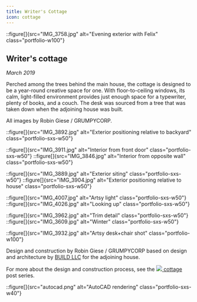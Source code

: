 ```yaml
---
title: Writer's Cottage
icon: cottage
---
```


<!-- Opener -->

::figure[]{src="IMG_3758.jpg" alt="Evening exterior with Felix" class="portfolio-w100"}

<!-- Intro -->

<div class="portfolio-sxs-container">
  <div class="portfolio-sxs-w50">

## Writer's cottage

  <div class="accent-mono">

_March 2019_

Perched among the trees behind the main house, the cottage is designed to be a year-round creative space for one.
With floor-to-ceiling windows, its calm, light-filled environment provides just enough space for a typewriter, plenty of books, and a couch.
The desk was sourced from a tree that was taken down when the adjoining house was built.

All images by Robin Giese / GRUMPYCORP.

  </div>
  </div>

::figure[]{src="IMG_3892.jpg" alt="Exterior positioning relative to backyard" class="portfolio-sxs-w50"}

</div>

<!-- Interior shots -->

<div class="portfolio-sxs-container">

::figure[]{src="IMG_3911.jpg" alt="Interior from front door" class="portfolio-sxs-w50"}
::figure[]{src="IMG_3846.jpg" alt="Interior from opposite wall" class="portfolio-sxs-w50"}

::figure[]{src="IMG_3889.jpg" alt="Exterior siting" class="portfolio-sxs-w50"}
::figure[]{src="IMG_3904.jpg" alt="Exterior positioning relative to house" class="portfolio-sxs-w50"}

::figure[]{src="IMG_4007.jpg" alt="Artsy light" class="portfolio-sxs-w50"}
::figure[]{src="IMG_4026.jpg" alt="Looking up" class="portfolio-sxs-w50"}

::figure[]{src="IMG_3962.jpg" alt="Trim detail" class="portfolio-sxs-w50"}
::figure[]{src="IMG_3609.jpg" alt="Winter" class="portfolio-sxs-w50"}

</div>

<!-- Closing shots -->

::figure[]{src="IMG_3932.jpg" alt="Artsy desk+chair shot" class="portfolio-w100"}

<!-- Closing para -->

<div class="portfolio-sxs-container pt2">
  <div class="portfolio-sxs-w60 accent-mono pt4">

Design and construction by Robin Giese / GRUMPYCORP
based on design and architecture by [BUILD LLC](https://www.buildllc.com)
for the adjoining house.

For more about the design and construction process,
see the [<img src="/assets/icons/tag.svg" class="h075" style="display: inline;" /> cottage](/tags/posts/cottage) post series.

  </div>

::figure[]{src="autocad.png" alt="AutoCAD rendering" class="portfolio-sxs-w40"}

</div>
